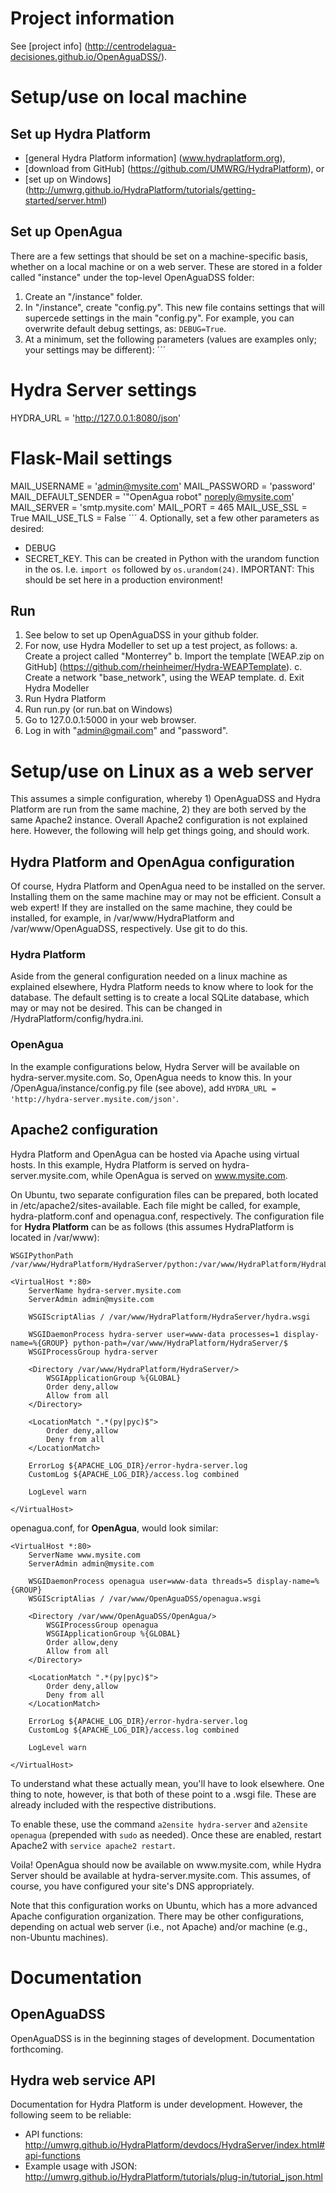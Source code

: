 # Project information

See [project info] (http://centrodelagua-decisiones.github.io/OpenAguaDSS/).

# Setup/use on local machine

## Set up Hydra Platform
* [general Hydra Platform information] (www.hydraplatform.org),
* [download from GitHub] (https://github.com/UMWRG/HydraPlatform), or
* [set up on Windows] (http://umwrg.github.io/HydraPlatform/tutorials/getting-started/server.html)

## Set up OpenAgua

There are a few settings that should be set on a machine-specific basis, whether on a local machine or on a web server. These are stored in a folder called "instance" under the top-level OpenAguaDSS folder:

1. Create an "/instance" folder.
2. In "/instance", create "config.py". This new file contains settings that will supercede settings in the main "config.py". For example, you can overwrite default debug settings, as: `DEBUG=True`.
3. At a minimum, set the following parameters (values are examples only; your settings may be different):
´´´
# Hydra Server settings
HYDRA_URL = 'http://127.0.0.1:8080/json'

# Flask-Mail settings
MAIL_USERNAME = 'admin@mysite.com'
MAIL_PASSWORD = 'password'
MAIL_DEFAULT_SENDER = '"OpenAgua robot" <noreply@mysite.com>'
MAIL_SERVER = 'smtp.mysite.com'
MAIL_PORT = 465
MAIL_USE_SSL = True
MAIL_USE_TLS = False
´´´
4. Optionally, set a few other parameters as desired:
  * DEBUG
  * SECRET_KEY. This can be created in Python with the urandom function in the os. I.e. `import os` followed by `os.urandom(24)`. IMPORTANT: This should be set here in a production environment!

## Run

1. See below to set up OpenAguaDSS in your github folder.
2. For now, use Hydra Modeller to set up a test project, as follows:
  a. Create a project called "Monterrey"
  b. Import the template [WEAP.zip on GitHub] (https://github.com/rheinheimer/Hydra-WEAPTemplate).
  c. Create a network "base_network", using the WEAP template.
  d. Exit Hydra Modeller
3. Run Hydra Platform
4. Run run.py (or run.bat on Windows)
5. Go to 127.0.0.1:5000 in your web browser.
6. Log in with "admin@gmail.com" and "password".

# Setup/use on Linux as a web server

This assumes a simple configuration, whereby 1) OpenAguaDSS and Hydra Platform are run from the same machine, 2) they are both served by the same Apache2 instance. Overall Apache2 configuration is not explained here. However, the following will help get things going, and should work.

## Hydra Platform and OpenAgua configuration

Of course, Hydra Platform and OpenAgua need to be installed on the server. Installing them on the same machine may or may not be efficient. Consult a web expert! If they are installed on the same machine, they could be installed, for example, in /var/www/HydraPlatform and /var/www/OpenAguaDSS, respectively. Use git to do this.

### Hydra Platform

Aside from the general configuration needed on a linux machine as explained elsewhere, Hydra Platform needs to know where to look for the database. The default setting is to create a local SQLite database, which may or may not be desired. This can be changed in /HydraPlatform/config/hydra.ini.

### OpenAgua

In the example configurations below, Hydra Server will be available on hydra-server.mysite.com. So, OpenAgua needs to know this. In your /OpenAgua/instance/config.py file (see above), add `HYDRA_URL = 'http://hydra-server.mysite.com/json'`.

## Apache2 configuration

Hydra Platform and OpenAgua can be hosted via Apache using virtual hosts. In this example, Hydra Platform is served on hydra-server.mysite.com, while OpenAgua is served on www.mysite.com.

On Ubuntu, two separate configuration files can be prepared, both located in /etc/apache2/sites-available. Each file might be called, for example, hydra-platform.conf and openagua.conf, respectively. The configuration file for **Hydra Platform** can be as follows (this assumes HydraPlatform is located in /var/www):

```
WSGIPythonPath /var/www/HydraPlatform/HydraServer/python:/var/www/HydraPlatform/HydraLib/python

<VirtualHost *:80>
    ServerName hydra-server.mysite.com
    ServerAdmin admin@mysite.com

    WSGIScriptAlias / /var/www/HydraPlatform/HydraServer/hydra.wsgi

    WSGIDaemonProcess hydra-server user=www-data processes=1 display-name=%{GROUP} python-path=/var/www/HydraPlatform/HydraServer/$
    WSGIProcessGroup hydra-server

    <Directory /var/www/HydraPlatform/HydraServer/>
        WSGIApplicationGroup %{GLOBAL}
        Order deny,allow
        Allow from all
    </Directory>

    <LocationMatch ".*(py|pyc)$">
        Order deny,allow
        Deny from all
    </LocationMatch>
    
	ErrorLog ${APACHE_LOG_DIR}/error-hydra-server.log
    CustomLog ${APACHE_LOG_DIR}/access.log combined

    LogLevel warn
    
</VirtualHost>
```

openagua.conf, for **OpenAgua**, would look similar:

```
<VirtualHost *:80>
    ServerName www.mysite.com
    ServerAdmin admin@mysite.com

    WSGIDaemonProcess openagua user=www-data threads=5 display-name=%{GROUP}
    WSGIScriptAlias / /var/www/OpenAguaDSS/openagua.wsgi

    <Directory /var/www/OpenAguaDSS/OpenAgua/>
        WSGIProcessGroup openagua
        WSGIApplicationGroup %{GLOBAL}
        Order allow,deny
        Allow from all
    </Directory>

    <LocationMatch ".*(py|pyc)$">
        Order deny,allow
        Deny from all
    </LocationMatch>
    
	ErrorLog ${APACHE_LOG_DIR}/error-hydra-server.log
    CustomLog ${APACHE_LOG_DIR}/access.log combined

    LogLevel warn
    
</VirtualHost>
```

To understand what these actually mean, you'll have to look elsewhere. One thing to note, however, is that both of these point to a .wsgi file. These are already included with the respective distributions.

To enable these, use the command `a2ensite hydra-server` and `a2ensite openagua` (prepended with `sudo` as needed). Once these are enabled, restart Apache2 with `service apache2 restart`.

Voila! OpenAgua should now be available on www<span></span>.mysite.com, while Hydra Server should be available at hydra-server.mysite.com. This assumes, of course, you have configured your site's DNS appropriately.

Note that this configuration works on Ubuntu, which has a more advanced Apache configuration organization. There may be other configurations, depending on actual web server (i.e., not Apache) and/or machine (e.g., non-Ubuntu machines).

# Documentation

## OpenAguaDSS

OpenAguaDSS is in the beginning stages of development. Documentation forthcoming.

## Hydra web service API

Documentation for Hydra Platform is under development. However, the following seem to be reliable:
* API functions: http://umwrg.github.io/HydraPlatform/devdocs/HydraServer/index.html#api-functions
* Example usage with JSON: http://umwrg.github.io/HydraPlatform/tutorials/plug-in/tutorial_json.html